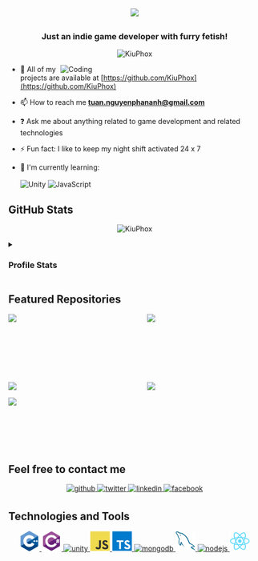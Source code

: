 <h1 align="center">
  <a href="https://git.io/typing-svg">
    <img src="https://readme-typing-svg.herokuapp.com/?lines=Hello,+There!+👋;This+is+KiuPhox....;Nice+to+meet+you!&center=true&size=30">
  </a>
</h1>


<h3 align="center">Just an indie game developer with furry fetish!</h3>
<p align="center"> <img src="https://komarev.com/ghpvc/?username=KiuPhox&label=Profile%20views&color=0e75b6&style=flat" alt="KiuPhox" /> </p>

<img align="right" alt="Coding" width="400" src="https://github.com/KiuPhox/KiuPhox/assets/79034091/60b3614c-1724-4fa0-8038-4ac4f9244421">


- 🌱 All of my projects are available at [https://github.com/KiuPhox](https://github.com/KiuPhox)

- 📫 How to reach me **tuan.nguyenphananh@gmail.com**

- ❓ Ask me about anything related to game development and related technologies

- ⚡ Fun fact: I like to keep my night shift activated 24 x 7

- 📄 I'm currently learning:
<br><br>
![Unity](https://img.shields.io/badge/unity-%23000000.svg?style=for-the-badge&logo=unity&logoColor=white)
![JavaScript](https://img.shields.io/badge/javascript-%23323330.svg?style=for-the-badge&logo=javascript&logoColor=%23F7DF1E)


<h2 align="left">GitHub Stats</h3>

<p align="center"><img src="https://github-readme-streak-stats.herokuapp.com/?user=KiuPhox&theme=react&border=61dafb&hide_border=true" alt="KiuPhox" /></p>

<details><summary><h3>Profile Stats</h3></summary>

----

<p align="center">
    <a  href="https://github.com/anuraghazra/github-readme-stats" title="Go to Source" >
      <img align="left" width="46%" height=200 src="https://github-readme-stats.vercel.app/api?username=KiuPhox&show_icons=true&theme=react&border_color=61dafb&hide_border=true"/>
    </a>
    <a href="https://github.com/anuraghazra/github-readme-stats">
      <img width="46%" height=200 align="right"  src="https://github-readme-stats.vercel.app/api/top-langs/?username=KiuPhox&hide=c%23,powershell,Mathematica,Ruby,Objective-C,Objective-C%2b%2b,Cuda&title_color=61dafb&text_color=ffffff&icon_color=61dafb&bg_color=20232a&langs_count=8&layout=compact&border_color=61dafb&hide_border=true" />
    </a>
	<br><br><br><br><br><br><br><br><br>
</details>

<h2>Featured Repositories</h2>

<div width="100%" align="center">
  <a align="center" href="https://github.com/KiuPhox/Fahasa" title="Fahasa"><img align="left" width='45%' src="https://github-readme-stats.vercel.app/api/pin/?username=KiuPhox&repo=Fahasa&theme=react&border_color=61dafb&border_radius=10"></a>
  <a align="center" href="https://github.com/KiuPhox/Shakespeare" title="Shakespearer"><img align="right" width='45%' src="https://github-readme-stats.vercel.app/api/pin/?username=KiuPhox&repo=Shakespeare&theme=react&border_color=61dafb&border_radius=10"></a>
</div>
<br><br><br><br><br><br><br><br>
<div width="100%" align="center">
  <a align="center" href="https://github.com/KiuPhox/Axie-Evolution"><img align="left" width='45%' src="https://github-readme-stats.vercel.app/api/pin/?username=KiuPhox&repo=Axie-Evolution&theme=react&border_color=61dafb&border_radius=10"></a>
  <a align="center" href="https://github.com/KiuPhox/Lettuce_DADN"><img align="right" width='45%' src="https://github-readme-stats.vercel.app/api/pin/?username=KiuPhox&repo=Lettuce_DADN&theme=react&border_color=61dafb&border_radius=10"></a>
</div>
	
<br>
	
[![](https://github-readme-activity-graph.cyclic.app/graph?username=KiuPhox&theme=github)](https://github.com/KiuPhox/github-readme-activity-graph)

<br><br><br><br>

<h2 align="left">Feel free to contact me</h2>

<div align="center">
<a href="https://github.com/KiuPhox" target="_blank">
<img src=https://img.shields.io/badge/github-%2324292e.svg?&style=for-the-badge&logo=github&logoColor=white alt=github style="margin-bottom: 5px;" />
</a>
<a href="https://twitter.com/KiuPhox" target="_blank">
<img src=https://img.shields.io/badge/twitter-%2300acee.svg?&style=for-the-badge&logo=twitter&logoColor=white alt=twitter style="margin-bottom: 5px;" />
</a>
<a href="https://linkedin.com/in/kiuphox" target="_blank">
<img src=https://img.shields.io/badge/linkedin-%231E77B5.svg?&style=for-the-badge&logo=linkedin&logoColor=white alt=linkedin style="margin-bottom: 5px;" />
</a>
<a href="https://www.facebook.com/kiuphox221202" target="_blank">
<img src=https://img.shields.io/badge/facebook-%232E87FB.svg?&style=for-the-badge&logo=facebook&logoColor=white alt=facebook style="margin-bottom: 5px;" />
</a>
</div>  

<h2 align="left">Technologies and Tools</h2>

<p align="center">  
  <a href="https://www.w3schools.com/cpp/" target="_blank" rel="noreferrer"> <img src="https://raw.githubusercontent.com/devicons/devicon/master/icons/cplusplus/cplusplus-original.svg" alt="cplusplus" width="40" height="40"/> </a>
  <a href="https://learn.microsoft.com/en-us/dotnet/csharp/language-reference/" target="_blank" rel="noreferrer"> <img src="https://raw.githubusercontent.com/devicons/devicon/master/icons/csharp/csharp-original.svg" alt="csharp" width="40" height="40"/> </a>
  <a href="https://unity.com" target="_blank" rel="noreferrer"> <img src="https://companieslogo.com/img/orig/U-ea48bc1d.png?t=1634728034" alt="unity" height="40"/> </a>
  <a href="https://developer.mozilla.org/en-US/docs/Web/JavaScript" target="_blank" rel="noreferrer"> <img src="https://raw.githubusercontent.com/devicons/devicon/master/icons/javascript/javascript-original.svg" alt="javascript" width="40" height="40"/> </a>
 <a href="https://www.typescriptlang.org" target="_blank" rel="noreferrer"> <img src="https://raw.githubusercontent.com/devicons/devicon/master/icons/typescript/typescript-original.svg" alt="typescript" width="40" height="40"/> </a>
  <a href="https://www.mongodb.com/" target="_blank" rel="noreferrer"> <img src="https://cdn.icon-icons.com/icons2/2415/PNG/512/mongodb_original_logo_icon_146424.png" alt="mongodb" width="40" height="40"/> </a>
  <a href="https://www.mysql.com/" target="_blank" rel="noreferrer"> <img src="https://raw.githubusercontent.com/devicons/devicon/master/icons/mysql/mysql-original.svg" alt="mysql" width="40" height="40"/> </a>
  <a href="https://nodejs.org" target="_blank" rel="noreferrer"> <img src="https://seeklogo.com/images/N/node-js-logo-F4F55CD2D0-seeklogo.com.png" alt="nodejs" height="40"/> </a>
  <a href="https://reactjs.org/" target="_blank" rel="noreferrer"> <img src="https://raw.githubusercontent.com/devicons/devicon/master/icons/react/react-original.svg" alt="react" width="40" height="40"/> </a>
</p>
